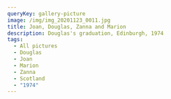 ```yaml
---
queryKey: gallery-picture
image: /img/img_20201123_0011.jpg
title: Joan, Douglas, Zanna and Marion
description: Douglas's graduation, Edinburgh, 1974
tags:
  - All pictures
  - Douglas
  - Joan
  - Marion
  - Zanna
  - Scotland
  - "1974"
---
```

